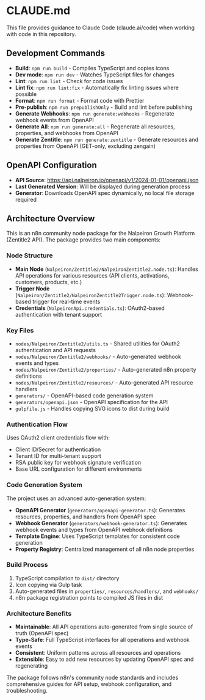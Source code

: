 # CLAUDE.md

This file provides guidance to Claude Code (claude.ai/code) when working with code in this repository.

## Development Commands

- **Build**: `npm run build` - Compiles TypeScript and copies icons
- **Dev mode**: `npm run dev` - Watches TypeScript files for changes
- **Lint**: `npm run lint` - Check for code issues
- **Lint fix**: `npm run lint:fix` - Automatically fix linting issues where possible
- **Format**: `npm run format` - Format code with Prettier
- **Pre-publish**: `npm run prepublishOnly` - Build and lint before publishing
- **Generate Webhooks**: `npm run generate:webhooks` - Regenerate webhook events from OpenAPI
- **Generate All**: `npm run generate:all` - Regenerate all resources, properties, and webhooks from OpenAPI
- **Generate Zentitle**: `npm run generate:zentitle` - Generate resources and properties from OpenAPI (GET-only, excluding zengain)

## OpenAPI Configuration

- **API Source**: https://api.nalpeiron.io/openapi/v1/2024-01-01/openapi.json
- **Last Generated Version**: Will be displayed during generation process
- **Generator**: Downloads OpenAPI spec dynamically, no local file storage required

## Architecture Overview

This is an n8n community node package for the Nalpeiron Growth Platform (Zentitle2 API). The package provides two main components:

### Node Structure

- **Main Node** (`Nalpeiron/Zentitle2/NalpeironZentitle2.node.ts`): Handles API operations for various resources (API clients, activations, customers, products, etc.)
- **Trigger Node** (`Nalpeiron/Zentitle2/NalpeironZentitle2Trigger.node.ts`): Webhook-based trigger for real-time events
- **Credentials** (`NalpeironApi.credentials.ts`): OAuth2-based authentication with tenant support

### Key Files

- `nodes/Nalpeiron/Zentitle2/utils.ts` - Shared utilities for OAuth2 authentication and API requests
- `nodes/Nalpeiron/Zentitle2/webhooks/` - Auto-generated webhook events and types
- `nodes/Nalpeiron/Zentitle2/properties/` - Auto-generated n8n property definitions
- `nodes/Nalpeiron/Zentitle2/resources/` - Auto-generated API resource handlers
- `generators/` - OpenAPI-based code generation system
- `generators/openapi.json` - OpenAPI specification for the API
- `gulpfile.js` - Handles copying SVG icons to dist during build

### Authentication Flow

Uses OAuth2 client credentials flow with:

- Client ID/Secret for authentication
- Tenant ID for multi-tenant support
- RSA public key for webhook signature verification
- Base URL configuration for different environments

### Code Generation System

The project uses an advanced auto-generation system:

- **OpenAPI Generator** (`generators/openapi-generator.ts`): Generates resources, properties, and handlers from OpenAPI spec
- **Webhook Generator** (`generators/webhook-generator.ts`): Generates webhook events and types from OpenAPI webhook definitions
- **Template Engine**: Uses TypeScript templates for consistent code generation
- **Property Registry**: Centralized management of all n8n node properties

### Build Process

1. TypeScript compilation to `dist/` directory
2. Icon copying via Gulp task
3. Auto-generated files in `properties/`, `resources/handlers/`, and `webhooks/`
4. n8n package registration points to compiled JS files in dist

### Architecture Benefits

- **Maintainable**: All API operations auto-generated from single source of truth (OpenAPI spec)
- **Type-Safe**: Full TypeScript interfaces for all operations and webhook events
- **Consistent**: Uniform patterns across all resources and operations
- **Extensible**: Easy to add new resources by updating OpenAPI spec and regenerating

The package follows n8n's community node standards and includes comprehensive guides for API setup, webhook configuration, and troubleshooting.

